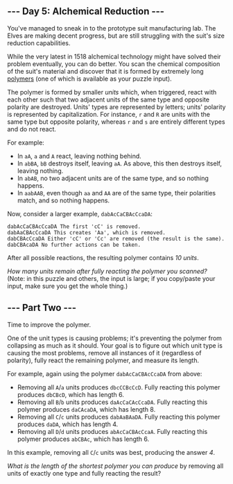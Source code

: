 ## --- Day 5: Alchemical Reduction ---

You've managed to sneak in to the prototype suit manufacturing lab. The Elves are making decent progress, but are still struggling with the suit's size reduction capabilities.

While the very latest in 1518 alchemical technology might have solved their problem eventually, you can do better. You scan the chemical composition of the suit's material and discover that it is formed by extremely long [polymers](https://en.wikipedia.org/wiki/Polymer) (one of which is available as your puzzle input).

The polymer is formed by smaller _units_ which, when triggered, react with each other such that two adjacent units of the same type and opposite polarity are destroyed. Units' types are represented by letters; units' polarity is represented by capitalization. For instance, `r` and `R` are units with the same type but opposite polarity, whereas `r` and `s` are entirely different types and do not react.

For example:

- In `aA`, `a` and `A` react, leaving nothing behind.
- In `abBA`, `bB` destroys itself, leaving `aA`. As above, this then destroys itself, leaving nothing.
- In `abAB`, no two adjacent units are of the same type, and so nothing happens.
- In `aabAAB`, even though `aa` and `AA` are of the same type, their polarities match, and so nothing happens.

Now, consider a larger example, `dabAcCaCBAcCcaDA`:

    dabAcCaCBAcCcaDA The first 'cC' is removed.
    dabAaCBAcCcaDA This creates 'Aa', which is removed.
    dabCBAcCcaDA Either 'cC' or 'Cc' are removed (the result is the same).
    dabCBAcaDA No further actions can be taken.

After all possible reactions, the resulting polymer contains _10 units_.

_How many units remain after fully reacting the polymer you scanned?_ (Note: in this puzzle and others, the input is large; if you copy/paste your input, make sure you get the whole thing.)

## --- Part Two ---

Time to improve the polymer.

One of the unit types is causing problems; it's preventing the polymer from collapsing as much as it should. Your goal is to figure out which unit type is causing the most problems, remove all instances of it (regardless of polarity), fully react the remaining polymer, and measure its length.

For example, again using the polymer `dabAcCaCBAcCcaDA` from above:

- Removing all `A`/`a` units produces `dbcCCBcCcD`. Fully reacting this polymer produces `dbCBcD`, which has length 6.
- Removing all `B`/`b` units produces `daAcCaCAcCcaDA`. Fully reacting this polymer produces `daCAcaDA`, which has length 8.
- Removing all `C`/`c` units produces `dabAaBAaDA`. Fully reacting this polymer produces `daDA`, which has length 4.
- Removing all `D`/`d` units produces `abAcCaCBAcCcaA`. Fully reacting this polymer produces `abCBAc`, which has length 6.

In this example, removing all `C`/`c` units was best, producing the answer _4_.

_What is the length of the shortest polymer you can produce_ by removing all units of exactly one type and fully reacting the result?

